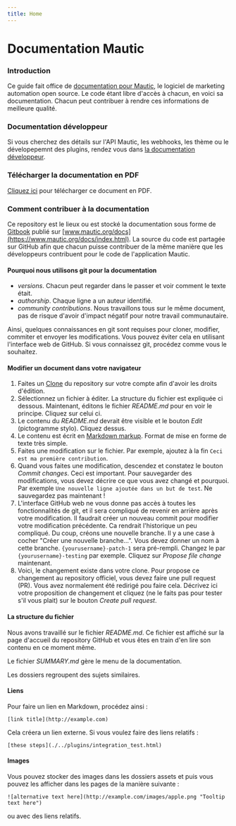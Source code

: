 ```yaml
---
title: Home
---
```


# Documentation Mautic

### Introduction
Ce guide fait office de [documentation pour Mautic](https://www.mautic.org/docs/index.html), le logiciel de marketing automation open source. Le code étant libre d'accès à chacun, en voici sa documentation. Chacun peut contribuer à rendre ces informations de meilleure qualité.

### Documentation développeur

Si vous cherchez des détails sur l'API Mautic, les webhooks, les thème ou le dévelopepemnt des plugins, rendez vous dans [la documentation développeur](https://developer.mautic.org/).

### Télécharger la documentation en PDF

[Cliquez ici](https://mautic.org/docs/mautic_docs_fr.pdf) pour télécharger ce document en PDF.

### Comment contribuer à la documentation

Ce repository est le lieux ou est stocké la documentation sous forme de [Gitbook](https://www.gitbook.com/) publié sur [www.mautic.org/docs](https://www.mautic.org/docs/index.html). La source du code est partagée sur GitHub afin que chacun puisse contribuer de la même manière que les développeurs contribuent pour le code de l'application Mautic.

#### Pourquoi nous utilisons git pour la documentation

- *versions*. Chacun peut regarder dans le passer et voir comment le texte était.
- *authorship*. Chaque ligne a un auteur identifié.
- *community contributions*. Nous travaillons tous sur le même document, pas de risque d'avoir d'impact négatif pour notre travail communautaire.

Ainsi, quelques connaissances en git sont requises pour cloner, modifier, commiter et envoyer les modifications. Vous pouvez éviter cela en utilisant l'interface web de GitHub. Si vous connaissez git, procédez comme vous le souhaitez.

#### Modifier un document dans votre navigateur

1. Faites un [Clone](https://github.com/mautic/documentation#fork-destination-box) du repository sur votre compte afin d'avoir les droits d'édition.
2. Sélectionnez un fichier à éditer. La structure du fichier est expliquée ci dessous. Maintenant, éditons le fichier *README.md* pour en voir le principe. Cliquez sur celui ci.
3. Le contenu du *README.md* devrait être visible et le bouton *Edit* (pictogramme stylo). Cliquez dessus.
4. Le contenu est écrit en [Markdown markup](https://daringfireball.net/projects/markdown/). Format de mise en forme de texte très simple.
5. Faites une modification sur le fichier. Par exemple, ajoutez à la fin `Ceci est ma première contribution`.
6. Quand vous faites une modification, descendez et constatez le bouton *Commit changes*. Ceci est important. Pour sauvegarder des modifications, vous devez décrire ce que vous avez changé et pourquoi. Par exemple `Une nouvelle ligne ajoutée dans un but de test`. Ne sauvegardez pas maintenant !
7. L'interface GitHub web ne vous donne pas accès à toutes les fonctionnalités de git, et il sera compliqué de revenir en arrière après votre modification. Il faudrait créer un nouveau commit pour modifier votre modification précédente. Ca rendrait l'historique un peu compliqué. Du coup, créons une nouvelle branche. Il y a une case à cocher "Créer une nouvelle branche...". Vous devez donner un nom à cette branche. `{yourusername}-patch-1` sera pré-rempli. Changez le par `{yourusername}-testing` par exemple. Cliquez sur *Propose file change* maintenant.
8. Voici, le changement existe dans votre clone. Pour propose ce changement au repository officiel, vous devez faire une pull request (PR). Vous avez normalement été redirigé pou faire cela. Décrivez ici votre proposition de changement et cliquez (ne le faits pas pour tester s'il vous plait) sur le bouton *Create pull request*.


#### La structure du fichier

Nous avons travaillé sur le fichier *README.md*. Ce fichier est affiché sur la page d'accueil du repository GitHub et vous êtes en train d'en lire son contenu en ce moment même.

Le fichier *SUMMARY.md* gère le menu de la documentation.

Les dossiers regroupent des sujets similaires.

#### Liens

Pour faire un lien en Markdown, procédez ainsi :

```
[link title](http://example.com)
```

Cela créera un lien externe. Si vous voulez faire des liens relatifs :

```
[these steps](./../plugins/integration_test.html)
```

#### Images

Vous pouvez stocker des images dans les dossiers assets et puis vous pouvez les afficher dans les pages de la manière suivante :

```
![alternative text here](http://example.com/images/apple.png "Tooltip text here")
```
ou avec des liens relatifs.
